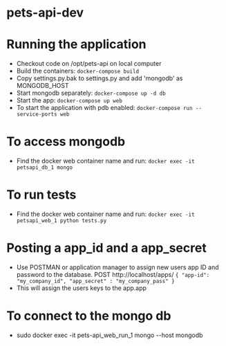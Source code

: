 # pets-api-dev
# Running the application

- Checkout code on /opt/pets-api on local computer
- Build the containers: `docker-compose build`
- Copy settings.py.bak to settings.py and add 'mongodb' as MONGODB_HOST
- Start mongodb separately: `docker-compose up -d db`
- Start the app: `docker-compose up web`
- To start the application with pdb enabled: `docker-compose run --service-ports web`

# To access mongodb
- Find the docker web container name and run: `docker exec -it petsapi_db_1 mongo`

# To run tests
- Find the docker web container name and run: `docker exec -it petsapi_web_1 python tests.py`

# Posting a app_id and a app_secret
- Use POSTMAN or application manager to assign new users app ID and password to the database.
POST http://localhost/apps/
`{
  "app-id": "my_company_id",
  "app_secret" : "my_company_pass"
}`
- This will assign the users keys to the app.app

# To connect to the mongo db
- sudo docker exec -it pets-api_web_run_1 mongo --host mongodb
